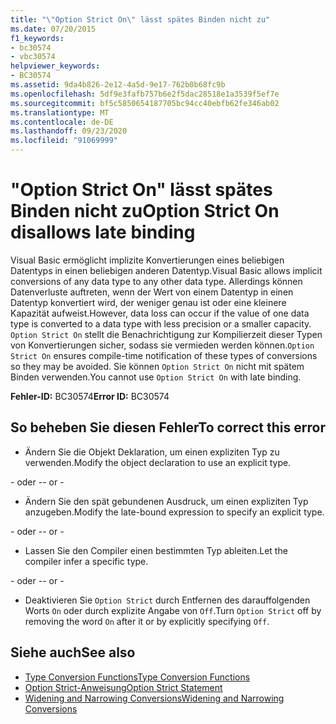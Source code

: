 ```yaml
---
title: "\"Option Strict On\" lässt spätes Binden nicht zu"
ms.date: 07/20/2015
f1_keywords:
- bc30574
- vbc30574
helpviewer_keywords:
- BC30574
ms.assetid: 9da4b826-2e12-4a5d-9e17-762b0b68fc9b
ms.openlocfilehash: 5df9e3fafb757b6e2f5dac28518e1a3539f5ef7e
ms.sourcegitcommit: bf5c5850654187705bc94cc40ebfb62fe346ab02
ms.translationtype: MT
ms.contentlocale: de-DE
ms.lasthandoff: 09/23/2020
ms.locfileid: "91069999"
---
```

# <a name="option-strict-on-disallows-late-binding"></a><span data-ttu-id="6cefd-102">"Option Strict On" lässt spätes Binden nicht zu</span><span class="sxs-lookup"><span data-stu-id="6cefd-102">Option Strict On disallows late binding</span></span>

<span data-ttu-id="6cefd-103">Visual Basic ermöglicht implizite Konvertierungen eines beliebigen Datentyps in einen beliebigen anderen Datentyp.</span><span class="sxs-lookup"><span data-stu-id="6cefd-103">Visual Basic allows implicit conversions of any data type to any other data type.</span></span> <span data-ttu-id="6cefd-104">Allerdings können Datenverluste auftreten, wenn der Wert von einem Datentyp in einen Datentyp konvertiert wird, der weniger genau ist oder eine kleinere Kapazität aufweist.</span><span class="sxs-lookup"><span data-stu-id="6cefd-104">However, data loss can occur if the value of one data type is converted to a data type with less precision or a smaller capacity.</span></span> <span data-ttu-id="6cefd-105">`Option Strict On` stellt die Benachrichtigung zur Kompilierzeit dieser Typen von Konvertierungen sicher, sodass sie vermieden werden können.</span><span class="sxs-lookup"><span data-stu-id="6cefd-105">`Option Strict On` ensures compile-time notification of these types of conversions so they may be avoided.</span></span> <span data-ttu-id="6cefd-106">Sie können `Option Strict On` nicht mit spätem Binden verwenden.</span><span class="sxs-lookup"><span data-stu-id="6cefd-106">You cannot use `Option Strict On` with late binding.</span></span>  

 <span data-ttu-id="6cefd-107">**Fehler-ID:** BC30574</span><span class="sxs-lookup"><span data-stu-id="6cefd-107">**Error ID:** BC30574</span></span>  
  
## <a name="to-correct-this-error"></a><span data-ttu-id="6cefd-108">So beheben Sie diesen Fehler</span><span class="sxs-lookup"><span data-stu-id="6cefd-108">To correct this error</span></span>  
  
- <span data-ttu-id="6cefd-109">Ändern Sie die Objekt Deklaration, um einen expliziten Typ zu verwenden.</span><span class="sxs-lookup"><span data-stu-id="6cefd-109">Modify the object declaration to use an explicit type.</span></span>  
  
 <span data-ttu-id="6cefd-110">\- oder -</span><span class="sxs-lookup"><span data-stu-id="6cefd-110">\- or -</span></span>  
  
- <span data-ttu-id="6cefd-111">Ändern Sie den spät gebundenen Ausdruck, um einen expliziten Typ anzugeben.</span><span class="sxs-lookup"><span data-stu-id="6cefd-111">Modify the late-bound expression to specify an explicit type.</span></span>  
  
 <span data-ttu-id="6cefd-112">\- oder -</span><span class="sxs-lookup"><span data-stu-id="6cefd-112">\- or -</span></span>  
  
- <span data-ttu-id="6cefd-113">Lassen Sie den Compiler einen bestimmten Typ ableiten.</span><span class="sxs-lookup"><span data-stu-id="6cefd-113">Let the compiler infer a specific type.</span></span>  
  
 <span data-ttu-id="6cefd-114">\- oder -</span><span class="sxs-lookup"><span data-stu-id="6cefd-114">\- or -</span></span>  
  
- <span data-ttu-id="6cefd-115">Deaktivieren Sie `Option Strict` durch Entfernen des darauffolgenden Worts `On` oder durch explizite Angabe von `Off`.</span><span class="sxs-lookup"><span data-stu-id="6cefd-115">Turn `Option Strict` off by removing the word `On` after it or by explicitly specifying `Off`.</span></span>  
  
## <a name="see-also"></a><span data-ttu-id="6cefd-116">Siehe auch</span><span class="sxs-lookup"><span data-stu-id="6cefd-116">See also</span></span>

- [<span data-ttu-id="6cefd-117">Type Conversion Functions</span><span class="sxs-lookup"><span data-stu-id="6cefd-117">Type Conversion Functions</span></span>](../language-reference/functions/type-conversion-functions.md)
- [<span data-ttu-id="6cefd-118">Option Strict-Anweisung</span><span class="sxs-lookup"><span data-stu-id="6cefd-118">Option Strict Statement</span></span>](../language-reference/statements/option-strict-statement.md)
- [<span data-ttu-id="6cefd-119">Widening and Narrowing Conversions</span><span class="sxs-lookup"><span data-stu-id="6cefd-119">Widening and Narrowing Conversions</span></span>](../programming-guide/language-features/data-types/widening-and-narrowing-conversions.md)
